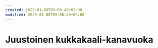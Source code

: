 ```yaml
---
created: 2025-01-08T09:08:40+02:00
modified: 2025-01-08T09:08:45+02:00
---
```


# Juustoinen kukkakaali-kanavuoka

